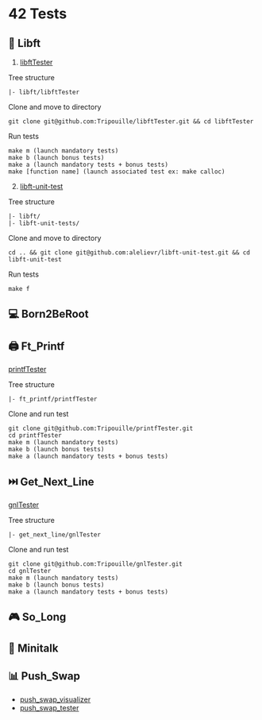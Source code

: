 # 42 Tests

## 📕 Libft
1. [libftTester](https://github.com/Tripouille/libftTester)

Tree structure
```
|- libft/libftTester
```
Clone and move to directory
```
git clone git@github.com:Tripouille/libftTester.git && cd libftTester
```
Run tests
```
make m (launch mandatory tests)
make b (launch bonus tests)
make a (launch mandatory tests + bonus tests)
make [function name] (launch associated test ex: make calloc)
```

2. [libft-unit-test](https://github.com/alelievr/libft-unit-test)

Tree structure
```
|- libft/
|- libft-unit-tests/
```
Clone and move to directory
```
cd .. && git clone git@github.com:alelievr/libft-unit-test.git && cd libft-unit-test
```
Run tests
```
make f
```

## 💻 Born2BeRoot

## 🖨️ Ft_Printf
[printfTester](https://github.com/Tripouille/printfTester)

Tree structure
```
|- ft_printf/printfTester
```
Clone and run test
```
git clone git@github.com:Tripouille/printfTester.git
cd printfTester
make m (launch mandatory tests)
make b (launch bonus tests)
make a (launch mandatory tests + bonus tests)
```

## ⏭️ Get_Next_Line
[gnlTester](https://github.com/Tripouille/gnlTester)

Tree structure
```
|- get_next_line/gnlTester
```
Clone and run test
```
git clone git@github.com:Tripouille/gnlTester.git
cd gnlTester
make m (launch mandatory tests)
make b (launch bonus tests)
make a (launch mandatory tests + bonus tests)
```

## 🎮 So_Long

## 📠 Minitalk

## 📊 Push_Swap
- [push_swap_visualizer](https://github.com/o-reo/push_swap_visualizer)
- [push_swap_tester](https://github.com/lmalki-h/push_swap_tester)
